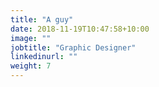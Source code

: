 ```yaml
---
title: "A guy"
date: 2018-11-19T10:47:58+10:00
image: ""
jobtitle: "Graphic Designer"
linkedinurl: ""
weight: 7
---
```

